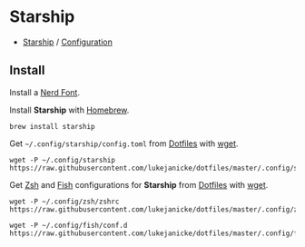 # Starship

- [Starship](https://starship.rs) / [Configuration](https://starship.rs/config/)

## Install

Install a [Nerd Font](Nerd%20Fonts.md).

Install **Starship** with [Homebrew](Homebrew.md).

```shell
brew install starship
```

Get `~/.config/starship/config.toml` from [Dotfiles](Dotfiles.md) with [wget](wget.md).

```shell
wget -P ~/.config/starship https://raw.githubusercontent.com/lukejanicke/dotfiles/master/.config/starship/config.toml
```

Get [Zsh](Zsh.md) and [Fish](Fish.md) configurations for **Starship** from [Dotfiles](Dotfiles.md) with [wget](wget.md).

```shell
wget -P ~/.config/zsh/zshrc https://raw.githubusercontent.com/lukejanicke/dotfiles/master/.config/zsh/zshrc/starship.zsh
```

```shell
wget -P ~/.config/fish/conf.d https://raw.githubusercontent.com/lukejanicke/dotfiles/master/.config/fish/conf.d/starship.fish
```
